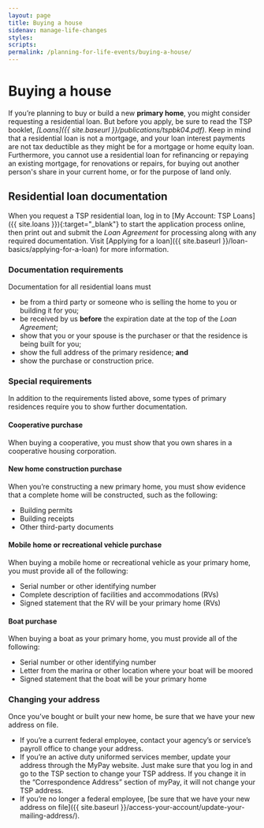 ```yaml
---
layout: page
title: Buying a house
sidenav: manage-life-changes
styles:
scripts:
permalink: /planning-for-life-events/buying-a-house/
---
```


# Buying a house

If you’re planning to buy or build a new **primary home**, you might consider requesting a residential loan. But before you apply, be sure to read the TSP booklet, _[Loans]({{ site.baseurl }}/publications/tspbk04.pdf)_. Keep in mind that a residential loan is not a mortgage, and your loan interest payments are not tax deductible as they might be for a mortgage or home equity loan. Furthermore, you cannot use a residential loan for refinancing or repaying an existing mortgage, for renovations or repairs, for buying out another person's share in your current home, or for the purpose of land only.

## Residential loan documentation

When you request a TSP residential loan, log in to [My Account: TSP Loans]({{ site.loans }}){:target="\_blank"} to start the application process online, then print out and submit the *Loan Agreement* for processing along with any required documentation. Visit [Applying for a loan]({{ site.baseurl }}/loan-basics/applying-for-a-loan) for more information.

### Documentation requirements
Documentation for all residential loans must
+ be from a third party or someone who is selling the home to you or building it for you;
+ be received by us **before** the expiration date at the top of the *Loan Agreement*;
+ show that you or your spouse is the purchaser or that the residence is being built for you;
+ show the full address of the primary residence; **and**
+ show the purchase or construction price.

### Special requirements
In addition to the requirements listed above, some types of primary residences require you to show further documentation.

#### Cooperative purchase
When buying a cooperative, you must show that you own shares in a cooperative housing corporation.

#### New home construction purchase
When you’re constructing a new primary home, you must show evidence that a complete home will be constructed, such as the following:
+ Building permits
+ Building receipts
+ Other third-party documents

#### Mobile home or recreational vehicle purchase
When buying a mobile home or recreational vehicle as your primary home, you must provide all of the following:
+ Serial number or other identifying number
+ Complete description of facilities and accommodations (RVs)
+ Signed statement that the RV will be your primary home (RVs)

#### Boat purchase
When buying a boat as your primary home, you must provide all of the following:
+ Serial number or other identifying number
+ Letter from the marina or other location where your boat will be moored
+ Signed statement that the boat will be your primary home

### Changing your address
Once you’ve bought or built your new home, be sure that we have your new address on file.
+ If you’re a current federal employee, contact your agency’s or service’s payroll office to change your address.
+ If you’re an active duty uniformed services member, update your address through the MyPay website. Just make sure that you log in and go to the TSP section to change your TSP address. If you change it in the “Correspondence Address” section of myPay, it will not change your TSP address.
+ If you’re no longer a federal employee, [be sure that we have your new address on file]({{ site.baseurl }}/access-your-account/update-your-mailing-address/).




<!-- CONTENT END -->
